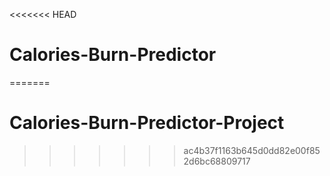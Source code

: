 <<<<<<< HEAD
# Calories-Burn-Predictor
=======
# Calories-Burn-Predictor-Project
>>>>>>> ac4b37f1163b645d0dd82e00f852d6bc68809717
